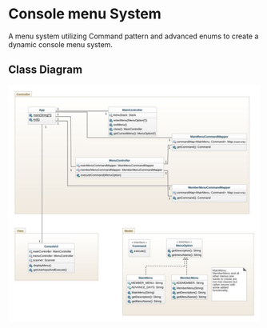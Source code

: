 # Console menu System

A menu system utilizing Command pattern and advanced enums to create a dynamic console menu system.

## Class Diagram
![Class Diagram](./img/class-diagram.jpeg)